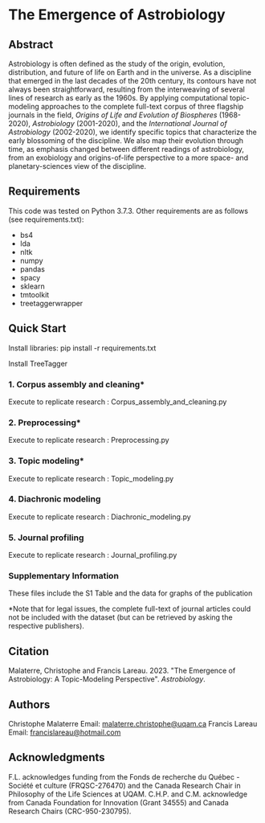 # The Emergence of Astrobiology
## Abstract
Astrobiology is often defined as the study of the origin, evolution, distribution, and future of life on Earth and in the universe. As a discipline that emerged in the last decades of the 20th century, its contours have not always been straightforward, resulting from the interweaving of several lines of research as early as the 1960s. By applying computational topic-modeling approaches to the complete full-text corpus of three flagship journals in the field, <em>Origins of Life and Evolution of Biospheres</em> (1968-2020), <em>Astrobiology</em> (2001-2020), and the <em>International Journal of Astrobiology</em> (2002-2020), we identify specific topics that characterize the early blossoming of the discipline. We also map their evolution through time, as emphasis changed between different readings of astrobiology, from an exobiology and origins-of-life perspective to a more space- and planetary-sciences view of the discipline.

## Requirements
This code was tested on Python 3.7.3. Other requirements are as follows (see requirements.txt):
- bs4
- lda
- nltk
- numpy
- pandas
- spacy
- sklearn
- tmtoolkit
- treetaggerwrapper

## Quick Start
Install libraries: pip install -r requirements.txt

Install TreeTagger
### 1. Corpus assembly and cleaning*
Execute to replicate research : Corpus_assembly_and_cleaning.py
### 2. Preprocessing*
Execute to replicate research : Preprocessing.py
### 3. Topic modeling*
Execute to replicate research : Topic_modeling.py
### 4. Diachronic modeling
Execute to replicate research : Diachronic_modeling.py
### 5. Journal profiling
Execute to replicate research : Journal_profiling.py
### Supplementary Information
These files include the S1 Table and the data for graphs of the publication

*Note that for legal issues, the complete full-text of journal articles could not be included with the dataset (but can be retrieved by asking the respective publishers).

## Citation
Malaterre, Christophe and Francis Lareau. 2023. "The Emergence of Astrobiology: A Topic-Modeling Perspective". <em>Astrobiology</em>.

## Authors
Christophe Malaterre
Email: malaterre.christophe@uqam.ca
Francis Lareau
Email: francislareau@hotmail.com
## Acknowledgments
F.L. acknowledges funding from the Fonds de recherche du Québec - Société et culture (FRQSC-276470) and the Canada Research Chair in Philosophy of the Life Sciences at UQAM. C.H.P. and C.M. acknowledge from Canada Foundation for Innovation (Grant 34555) and Canada Research Chairs (CRC-950-230795).
